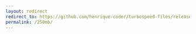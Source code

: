 ```yaml
---
layout: redirect
redirect_to: https://github.com/henrique-coder/turbospeed-files/releases/download/turbospeed-files/turbospeed-file-250mb.bin
permalink: /250mb/
---
```

